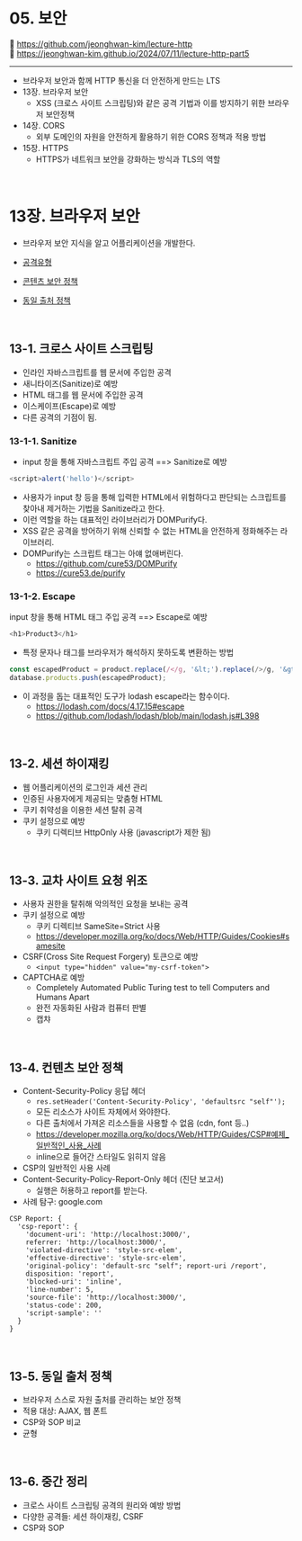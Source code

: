 # 05. 보안

🔗 https://github.com/jeonghwan-kim/lecture-http  
🔗 https://jeonghwan-kim.github.io/2024/07/11/lecture-http-part5

<hr>

- 브라우저 보안과 함께 HTTP 통신을 더 안전하게 만드는 LTS
- 13장. 브라우저 보안
  - XSS (크로스 사이트 스크립팅)와 같은 공격 기법과 이를 방지하기 위한 브라우저 보안정책
- 14장. CORS
  - 외부 도메인의 자원을 안전하게 활용하기 위한 CORS 정책과 적용 방법
- 15장. HTTPS
  - HTTPS가 네트워크 보안을 강화하는 방식과 TLS의 역할

<br>

# 13장. 브라우저 보안

- 브라우저 보안 지식을 알고 어플리케이션을 개발한다.

- [공격유형](https://developer.mozilla.org/ko/docs/Web/Security/Attacks#cross-site_scripting_xss)
- [콘텐츠 보안 정책](https://developer.mozilla.org/ko/docs/Web/HTTP/Guides/CSP)
- [동일 출처 정책](https://developer.mozilla.org/ko/docs/Web/Security/Same-origin_policy#%EA%B5%90%EC%B0%A8_%EC%B6%9C%EC%B2%98_%EB%84%A4%ED%8A%B8%EC%9B%8C%ED%81%AC_%EC%A0%91%EA%B7%BC)

<br>

## 13-1. 크로스 사이트 스크립팅

- 인라인 자바스크립트를 웹 문서에 주입한 공격
- 새니타이즈(Sanitize)로 예방
- HTML 태그를 웹 문서에 주입한 공격
- 이스케이프(Escape)로 예방
- 다른 공격의 기점이 됨.

### 13-1-1. Sanitize

- input 창을 통해 자바스크립트 주입 공격 ==> Sanitize로 예방

```javascript
<script>alert('hello')</script>
```

- 사용자가 input 창 등을 통해 입력한 HTML에서 위험하다고 판단되는 스크립트를 찾아내 제거하는 기법을 Sanitize라고 한다.
- 이런 역할을 하는 대표적인 라이브러리가 DOMPurify다.
- XSS 같은 공격을 방어하기 위해 신뢰할 수 없는 HTML을 안전하게 정화해주는 라이브러리.
- DOMPurify는 스크립트 태그는 아얘 없애버린다.
  - https://github.com/cure53/DOMPurify
  - https://cure53.de/purify

### 13-1-2. Escape

input 창을 통해 HTML 태그 주입 공격 ==> Escape로 예방

```javascript
<h1>Product3</h1>
```

- 특정 문자나 태그를 브라우저가 해석하지 못하도록 변환하는 방법

```javascript
const escapedProduct = product.replace(/</g, '&lt;').replace(/>/g, '&gt;');
database.products.push(escapedProduct);
```

- 이 과정을 돕는 대표적인 도구가 lodash escape라는 함수이다.
  - https://lodash.com/docs/4.17.15#escape
  - https://github.com/lodash/lodash/blob/main/lodash.js#L398

<br>

## 13-2. 세션 하이재킹

- 웹 어플리케이션의 로그인과 세션 관리
- 인증된 사용자에게 제공되는 맞춤형 HTML
- 쿠키 취약성을 이용한 세션 탈취 공격
- 쿠키 설정으로 예방
  - 쿠키 디렉티브 HttpOnly 사용 (javascript가 제한 됨)

<br>

## 13-3. 교차 사이트 요청 위조

- 사용자 권한을 탈취해 악의적인 요청을 보내는 공격
- 쿠키 설정으로 예방
  - 쿠키 디렉티브 SameSite=Strict 사용
  - https://developer.mozilla.org/ko/docs/Web/HTTP/Guides/Cookies#samesite
- CSRF(Cross Site Request Forgery) 토큰으로 예방
  - `<input type="hidden" value="my-csrf-token">`
- CAPTCHA로 예방
  - Completely Automated Public Turing test to tell Computers and Humans Apart
  - 완전 자동화된 사람과 컴퓨터 판별
  - 캡챠

<br>

## 13-4. 컨텐츠 보안 정책

- Content-Security-Policy 응답 헤더
  - `res.setHeader('Content-Security-Policy', 'defaultsrc "self"');`
  - 모든 리소스가 사이트 자체에서 와야한다.
  - 다른 출처에서 가져온 리소스들을 사용할 수 없음 (cdn, font 등..)
  - https://developer.mozilla.org/ko/docs/Web/HTTP/Guides/CSP#예제_일반적인_사용_사례
  - inline으로 들어간 스타일도 읽히지 않음
- CSP의 일반적인 사용 사례
- Content-Security-Policy-Report-Only 헤더 (진단 보고서)
  - 실행은 허용하고 report를 받는다.
- 사례 탐구: google.com

```shell
CSP Report: {
  'csp-report': {
    'document-uri': 'http://localhost:3000/',
    referrer: 'http://localhost:3000/',
    'violated-directive': 'style-src-elem',
    'effective-directive': 'style-src-elem',
    'original-policy': 'default-src "self"; report-uri /report',
    disposition: 'report',
    'blocked-uri': 'inline',
    'line-number': 5,
    'source-file': 'http://localhost:3000/',
    'status-code': 200,
    'script-sample': ''
  }
}
```

<br>

## 13-5. 동일 출처 정책

- 브라우저 스스로 자원 출처를 관리하는 보안 정책
- 적용 대상: AJAX, 웹 폰트
- CSP와 SOP 비교
- 균형

<br>

## 13-6. 중간 정리

- 크로스 사이트 스크립팅 공격의 원리와 예방 방법
- 다양한 공격들: 세션 하이재킹, CSRF
- CSP와 SOP
